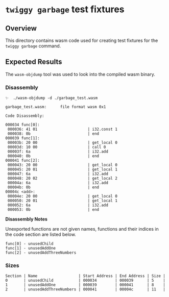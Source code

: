 # `twiggy garbage` test fixtures

## Overview

This directory contains wasm code used for creating test fixtures for the
`twiggy garbage` command.

## Expected Results

The `wasm-objdump` tool was used to look into the compiled wasm binary.

### Disassembly

```
✨  ./wasm-objdump -d ./garbage_test.wasm

garbage_test.wasm:      file format wasm 0x1

Code Disassembly:

000034 func[0]:
 000036: 41 01                      | i32.const 1
 000038: 0b                         | end
000039 func[1]:
 00003b: 20 00                      | get_local 0
 00003d: 10 00                      | call 0
 00003f: 6a                         | i32.add
 000040: 0b                         | end
000041 func[2]:
 000043: 20 00                      | get_local 0
 000045: 20 01                      | get_local 1
 000047: 6a                         | i32.add
 000048: 20 02                      | get_local 2
 00004a: 6a                         | i32.add
 00004b: 0b                         | end
00004c <add>:
 00004e: 20 00                      | get_local 0
 000050: 20 01                      | get_local 1
 000052: 6a                         | i32.add
 000053: 0b                         | end
```

__Disassembly Notes__

Unexported functions are not given names, functions and their indices in the
code section are listed below.

```
func[0] - unusedChild
func[1] - unusedAddOne
func[2] - unusedAddThreeNumbers
```

### Sizes

```
Section | Name                  | Start Address | End Address | Size |
0       | unusedChild           | 000034        | 000039      | 5    |
1       | unusedAddOne          | 000039        | 000041      | 8    |
2       | unusedAddThreeNumbers | 000041        | 00004c      | 11   |
```
